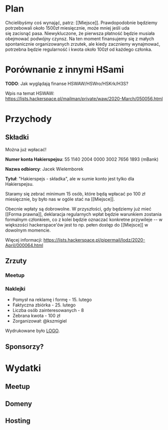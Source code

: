 # Plan

Chcielibyśmy coś wynająć, patrz: [[Miejsce]]. Prawdopodobnie będziemy potrzebowali około 1500zł miesięcznie, może mniej jeśli uda się zacisnąć pasa. Niewykluczone, że pierwsza płatność będzie musiała obejmować podwójny czynsz. Na ten moment finansujemy się z małych spontanicznie organizowanych zrzutek, ale kiedy zaczniemy wynajmować, potrzebna będzie regularność i kwota około 100zł od każdego członka.

# Porównanie z innymi HSami

**TODO**: Jak wyglądają finanse HSWAW/HSWro/HSKrk/H3S?

Wpis na temat HSWAW: https://lists.hackerspace.pl/mailman/private/waw/2020-March/050056.html

# Przychody

## Składki

Można już wpłacać!

**Numer konta Hakierspejsu**: 55 1140 2004 0000 3002 7656 1893 (mBank)

**Nazwa odbiorcy**: Jacek Wielemborek

**Tytuł**: "Hakierspejs - składka", ale w sumie konto jest tylko dla Hakierspejsu.

Staramy się zebrać minimum 15 osób, które będą wpłacać po 100 zł miesięcznie, by było nas w ogóle stać na [[Miejsce]].

Obecnie wpłaty są dobrowolne. W przyszłości, gdy będziemy już mieć [[Forma prawna]], deklaracja regularnych wpłat będzie warunkiem zostania formalnym członkiem, co z kolei będzie oznaczać konkretne przywileje -- w większości hackerspace'ów jest to np. pełen dostęp do [[Miejsce]] w dowolnym momencie.

Więcej informacji: https://lists.hackerspace.pl/pipermail/lodz/2020-April/000064.html

## Zrzuty
### Meetup

### Naklejki

 * Pomysł na reklamę i formę - 15. lutego
 * Faktyczna zbiórka - 25. lutego
 * Liczba osób zainteresowanych - 8
 * Zebrana kwota - 100 zł
 * Zorganizował: @kszmigiel

Wydrukowane było [LOGO](https://scontent.flcj1-1.fna.fbcdn.net/v/t1.0-9/s960x960/90774574_102903281360894_4797632130676948992_o.png?_nc_cat=104&_nc_sid=85a577&_nc_ohc=nbaeW9sTsgsAX8HfOS_&_nc_ht=scontent.flcj1-1.fna&oh=6691cd5d3a764e3ad71330f7aeafeca0&oe=5EA1C909).

## Sponsorzy?

# Wydatki

## Meetup

## Domeny

## Hosting

